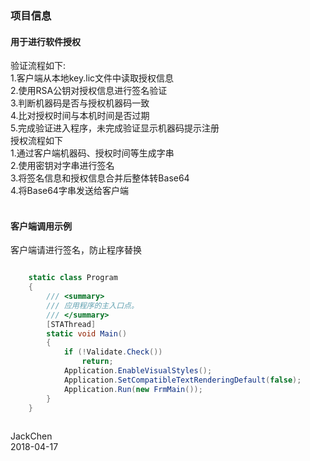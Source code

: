 ### 项目信息

#### 用于进行软件授权

验证流程如下:<br>
1.客户端从本地key.lic文件中读取授权信息<br>
2.使用RSA公钥对授权信息进行签名验证<br>
3.判断机器码是否与授权机器码一致<br>
4.比对授权时间与本机时间是否过期<br>
5.完成验证进入程序，未完成验证显示机器码提示注册<br>
授权流程如下<br>
1.通过客户端机器码、授权时间等生成字串<br>
2.使用密钥对字串进行签名<br>
3.将签名信息和授权信息合并后整体转Base64<br>
4.将Base64字串发送给客户端<br><br>

#### 客户端调用示例
客户端请进行签名，防止程序替换
```C#

    static class Program
    {
        /// <summary>
        /// 应用程序的主入口点。
        /// </summary>
        [STAThread]
        static void Main()
        {
            if (!Validate.Check())
                return;
            Application.EnableVisualStyles();
            Application.SetCompatibleTextRenderingDefault(false);
            Application.Run(new FrmMain());
        }
    }
    
```
JackChen<br>
2018-04-17
